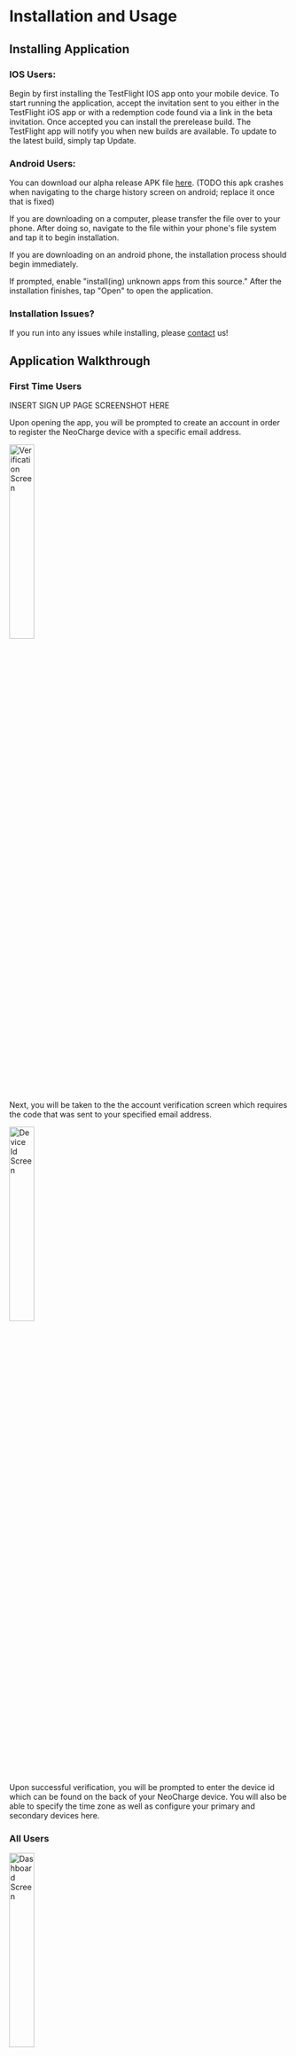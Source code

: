 # Installation and Usage

## Installing Application
### IOS Users:

Begin by first installing the TestFlight IOS app onto your mobile device. To start running the application, accept the invitation sent to you either in the TestFlight iOS app or with a redemption code found via a link in the beta invitation. Once accepted you can install the prerelease build. The TestFlight app will notify you when new builds are available. To update to the latest build, simply tap Update. 


### Android Users: 
You can download our alpha release APK file [here](https://exp-shell-app-assets.s3.us-west-1.amazonaws.com/android/%40boej84/neocharge-app-3a7279be6bbf41ba856fa959c42a8755-signed.apk). (TODO this apk crashes when navigating to the charge history screen on android; replace it once that is fixed)

If you are downloading on a computer, please transfer the file over to your phone. After doing so, navigate to the file within your phone's file system and tap it to begin installation.

If you are downloading on an android phone, the installation process should begin immediately.

If prompted, enable "install(ing) unknown apps from this source." After the installation finishes, tap "Open" to open the application.

### Installation Issues?
If you run into any issues while installing, please [contact](contact.md) us!

## Application Walkthrough 
### First Time Users

INSERT SIGN UP PAGE SCREENSHOT HERE

Upon opening the app, you will be prompted to create an account in order to register the NeoCharge device with a specific email address. 

<img src="https://github.com/CPSECapstone/TheJuicerz/blob/master/images/verification.png" width=30% height=30% title="Verification Screen">

Next, you will be taken to the the account verification screen which requires the code that was sent to your specified email address. 

<img src="https://github.com/CPSECapstone/TheJuicerz/blob/master/images/deviceId.png" width=30% height=30% title="Device Id Screen">

Upon successful verification, you will be prompted to enter the device id which can be found on the back of your NeoCharge device. You will also be able to specify the time zone as well as configure your primary and secondary devices here. 

### All Users

<img src="https://github.com/CPSECapstone/TheJuicerz/blob/master/images/dashboard.png" width=30% height=30% title="Dashboard Screen">

The main screen allows you to view how far along the car has been charged. It also gives you the control of starting and stopping your charge, enable the smart charge feature, and also allows you to view how fast the car is being charged.


<img src="https://github.com/CPSECapstone/TheJuicerz/blob/master/images/schedule.png" width=30% height=30% title="Charging History Screen">

To charging history graph will allow you to see how much the car was charged for the day, week, month, and year. 

<img src="https://github.com/CPSECapstone/TheJuicerz/blob/master/images/graph.png" width=30% height=30% title="Schedule Screen">

The schedule charge option will allow you to set a recurring charge for the car. Once the car is plugged in, the car will begin and end charging at the times specified here. 


<img src="https://github.com/CPSECapstone/TheJuicerz/blob/master/images/settings.png" width=30% height=30% title="Settings Screen">

The settings screen will provide you with information about your account. It will also allow you to change time zones if needed as well as configure your primary and secondary devices. You also have the option to sign out of your account here, which will bring you back to the main sign in page. 

<img src="https://github.com/CPSECapstone/TheJuicerz/blob/master/images/notifications.png" width=30% height=30% title="Notifications Screen">

This screen will allow you to select the notifications you would like to recieve on your mobile device. 
